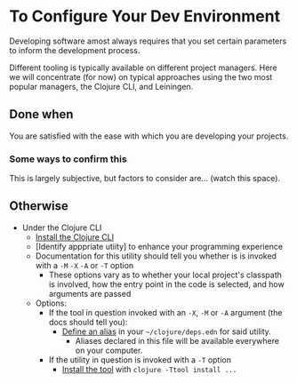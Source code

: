 # To Configure Your Dev Environment

Developing software amost always requires that you set certain
parameters to inform the development process.

Different tooling is typically available on different project
managers. Here we will concentrate (for now) on typical approaches
using the two most popular managers, the Clojure CLI, and Leiningen.

## Done when

You are satisfied with the ease with which you are developing your projects.

### Some ways to confirm this

This is largely subjective, but factors to consider are... (watch this space).

## Otherwise

- Under the Clojure CLI
  - [Install the Clojure CLI]
  - [Identify apppriate utiity] to enhance your programming experience
  - Documentation for this utility should tell you whether is is
    invoked with a `-M` `-X` `-A` or `-T` option
    - These options vary as to whether your local project's classpath
      is involved, how the entry point in the code is selected, and
      how arguments are passed
  - Options:
    - If the tool in question invoked with an `-X`, `-M` or `-A`
      argument (the docs should tell you):
      - [Define an alias] in your `~/clojure/deps.edn` for said utility.
        - Aliases declared in this file will be available everywhere on your computer.
    - If the utility in question is invoked with a `-T` option 
      - [Install the tool] with `clojure -Ttool install ...`

[Define an alias]:./ToDefineAnAliasInDepsEdn.md
[Identify apppriate tools]:./ToIdentifyDevelopmentTools.md
[Install the Clojure CLI]:./ToInstallTheClojureCli.md
[Install the tool]:./ToInstallClojureCLITool.md
